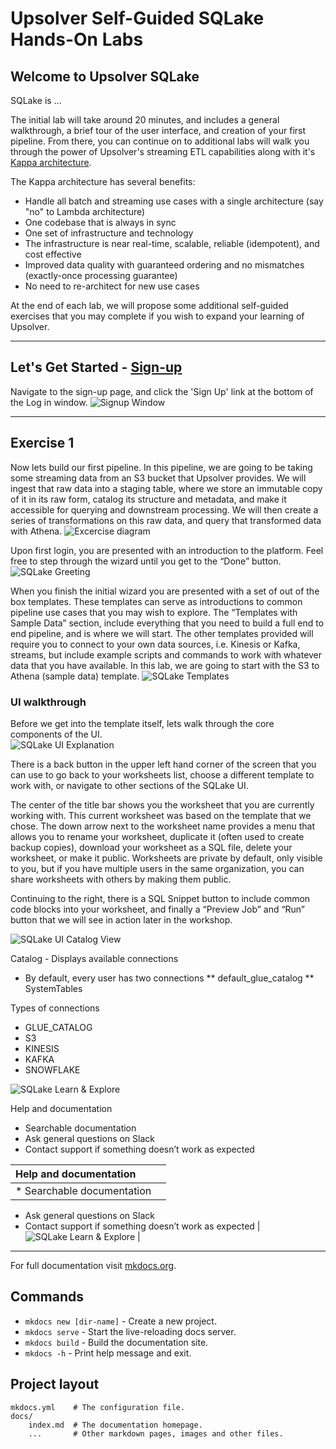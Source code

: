 # Upsolver Self-Guided SQLake Hands-On Labs

## Welcome to Upsolver SQLake

SQLake is ...

The initial lab will take around 20 minutes, and includes a general walkthrough, a brief tour of the user interface, and creation of your first pipeline.  From there, you can continue on to additional labs will walk you through the power of Upsolver's streaming ETL capabilities along with it's [Kappa architecture](https://www.oreilly.com/radar/questioning-the-lambda-architecture/).

The Kappa architecture has several benefits:

* Handle all batch and streaming use cases with a single architecture (say "no" to Lambda architecture)
* One codebase that is always in sync
* One set of infrastructure and technology
* The infrastructure is near real-time, scalable, reliable (idempotent), and cost effective
* Improved data quality with guaranteed ordering and no mismatches (exactly-once processing guarantee)
* No need to re-architect for new use cases

At the end of each lab, we will propose some additional self-guided exercises that you may complete if you wish to expand your learning of Upsolver.

---

## Let's Get Started - [Sign-up](https://sqlake.upsolver.com/signup)
Navigate to the sign-up page, and click the 'Sign Up' link at the bottom of the Log in window.
![Signup Window](/sqlake-workshop/img/Signup.png "SQLake Signup Dialog")

---

## Exercise 1
Now lets build our first pipeline.  In this pipeline, we are going to be taking some streaming data from an S3 bucket that Upsolver provides.  We will ingest that raw data into a staging table, where we store an immutable copy of it in its raw form, catalog its structure and metadata, and make it accessible for querying and downstream processing.  We will then create a series of transformations on this raw data, and query that transformed data with Athena.
![Excercise diagram](/sqlake-workshop/img/img1a.png "Diagram of exercise 1")

Upon first login, you are presented with an introduction to the platform.  Feel free to step through the wizard until you get to the “Done” button.  
![SQLake Greeting](/sqlake-workshop/img/img1b.png)

When you finish the initial wizard you are presented with a set of out of the box templates.  These templates can serve as introductions to common pipeline use cases that you may wish to explore.  The “Templates with Sample Data” section, include everything that you need to build a full end to end pipeline, and is where we will start.  The other templates provided will require you to connect to your own data sources, i.e. Kinesis or Kafka, streams, but include example scripts and commands to work with whatever data that you have available.
In this lab, we are going to start with the S3 to Athena (sample data) template.
![SQLake Templates](/sqlake-workshop/img/img1c.png)

### UI walkthrough
Before we get into the template itself, lets walk through the core components of the UI.  
![SQLake UI Explanation](/sqlake-workshop/img/img1d.png)

There is a back button in the upper left hand corner of the screen that you can use to go back to your worksheets list, choose a different template to work with, or navigate to other sections of the SQLake UI.

The center of the title bar shows you the worksheet that you are currently working with.  This current worksheet was based on the template that we chose.  The down arrow next to the worksheet name provides a menu that allows you to rename your worksheet, duplicate it (often used to create backup copies), download your worksheet as a SQL file, delete your worksheet, or make it public.  Worksheets are private by default, only visible to you, but if you have multiple users in the same organization, you can share worksheets with others by making them public.

Continuing to the right, there is a SQL Snippet button to include common code blocks into your worksheet, and finally a “Preview Job” and “Run” button that we will see in action later in the workshop.

![SQLake UI Catalog View](/sqlake-workshop/img/img1e.png)

Catalog - Displays available connections

* By default, every user has two connections
    ** default_glue_catalog
    ** SystemTables

Types of connections

* GLUE_CATALOG
* S3
* KINESIS
* KAFKA
* SNOWFLAKE

![SQLake Learn & Explore](/sqlake-workshop/img/img1f.png)

Help and documentation

* Searchable documentation
* Ask general questions on Slack
* Contact support if something doesn’t work as expected


| Help and documentation |  |
:--- | ---:
| * Searchable documentation
 * Ask general questions on Slack
 * Contact support if something doesn’t work as expected | ![SQLake Learn & Explore](/sqlake-workshop/img/img1f.png) |

---

For full documentation visit [mkdocs.org](https://www.mkdocs.org).

## Commands

* `mkdocs new [dir-name]` - Create a new project.
* `mkdocs serve` - Start the live-reloading docs server.
* `mkdocs build` - Build the documentation site.
* `mkdocs -h` - Print help message and exit.

## Project layout

    mkdocs.yml    # The configuration file.
    docs/
        index.md  # The documentation homepage.
        ...       # Other markdown pages, images and other files.
